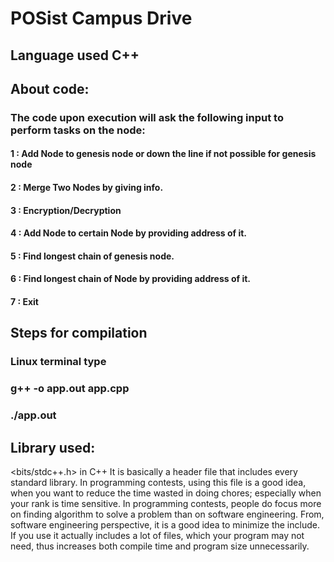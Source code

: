 # POSist Campus Drive
## Language used C++

## About code:
### The code upon execution will ask the following input to perform tasks on the node:
#### 1 : Add Node to genesis node or down the line if not possible for genesis node
#### 2 : Merge Two Nodes by giving info.
#### 3 : Encryption/Decryption
#### 4 : Add Node to certain Node by providing address of it.
#### 5 : Find longest chain of genesis node.
#### 6 : Find longest chain of Node by providing address of it.
#### 7 : Exit

## Steps for compilation
### Linux terminal type
### g++ -o app.out app.cpp
### ./app.out


## Library used:
<bits/stdc++.h> in C++
It is basically a header file that includes every standard library. In programming contests, using this file is a good idea, when you want to reduce the time wasted in doing chores; especially when your rank is time sensitive.
In programming contests, people do focus more on finding algorithm to solve a problem than on software engineering. From, software engineering perspective, it is a good idea to minimize the include. If you use it actually includes a lot of files, which your program may not need, thus increases both compile time and program size unnecessarily.
